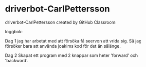 # driverbot-CarlPettersson
driverbot-CarlPettersson created by GitHub Classroom

loggbok:

  Dag 1
  jag har arbetat med att försöka få seervon att vrida sig. Så jag försöker bara att använda joakims kod för det än sålänge. 
  
  Dag 2
  Skapat ett program med 2 knappar som heter 'forward' och 'backward'.
  
  
  
